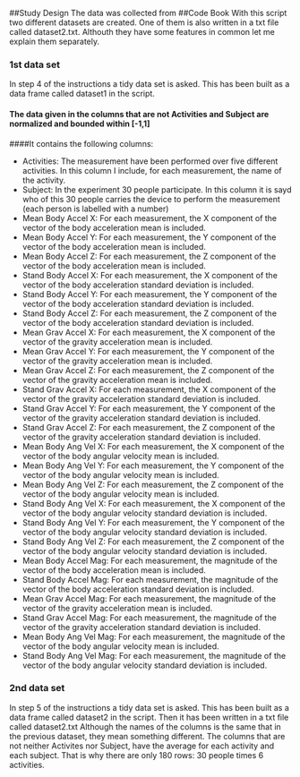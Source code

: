 ##Study Design
The data was collected from 
##Code Book
With this script two different datasets are created. One of them is also written in a txt file called dataset2.txt.
Althouth they have some features in common let me explain them separately.
### 1st data set
In step 4 of the instructions a tidy data set is asked. This has been built as a data frame called dataset1 in the script.
#### The data given in the columns that are not Activities and Subject are normalized and bounded within [-1,1]
####It contains the following columns:
* Activities: The measurement have been performed over five different activities. In this column I include, for each measurement, the name of the activity.
* Subject: In the experiment 30 people participate. In this column it is sayd who of this 30 people carries the device to perform the measurement (each person is labelled with a number)
* Mean Body Accel X: For each measurement, the X component of the vector of the body acceleration mean is included.
* Mean Body Accel Y: For each measurement, the Y component of the vector of the body acceleration mean is included.
* Mean Body Accel Z: For each measurement, the Z component of the vector of the body acceleration mean is included.
* Stand Body Accel X: For each measurement, the X component of the vector of the body acceleration standard deviation is included.
* Stand Body Accel Y: For each measurement, the Y component of the vector of the body acceleration standard deviation is included.
* Stand Body Accel Z: For each measurement, the Z component of the vector of the body acceleration standard deviation is included.
* Mean Grav Accel X: For each measurement, the X component of the vector of the gravity acceleration mean is included.
* Mean Grav Accel Y: For each measurement, the Y component of the vector of the gravity acceleration mean is included.
* Mean Grav Accel Z: For each measurement, the Z component of the vector of the gravity acceleration mean is included.
* Stand Grav Accel X: For each measurement, the X component of the vector of the gravity acceleration standard deviation is included.
* Stand Grav Accel Y: For each measurement, the Y component of the vector of the gravity acceleration standard deviation is included.
* Stand Grav Accel Z: For each measurement, the Z component of the vector of the gravity acceleration standard deviation is included.
* Mean Body Ang Vel X: For each measurement, the X component of the vector of the body angular velocity mean is included.
* Mean Body Ang Vel Y: For each measurement, the Y component of the vector of the body angular velocity mean is included.
* Mean Body Ang Vel Z: For each measurement, the Z component of the vector of the body angular velocity mean is included.
* Stand Body Ang Vel X: For each measurement, the X component of the vector of the body angular velocity standard deviation is included.
* Stand Body Ang Vel Y: For each measurement, the Y component of the vector of the body angular velocity standard deviation is included.
* Stand Body Ang Vel Z: For each measurement, the Z component of the vector of the body angular velocity standard deviation is included.
* Mean Body Accel Mag: For each measurement, the magnitude of the vector of the body acceleration mean is included.
* Stand Body Accel Mag: For each measurement, the magnitude of the vector of the body acceleration standard deviation is included.
* Mean Grav Accel Mag: For each measurement, the magnitude of the vector of the gravity acceleration mean is included.
* Stand Grav Accel Mag: For each measurement, the magnitude of the vector of the gravity acceleration standard deviation is included.
* Mean Body Ang Vel Mag: For each measurement, the magnitude of the vector of the body angular velocity mean is included.
* Stand Body Ang Vel Mag: For each measurement, the magnitude of the vector of the body angular velocity standard deviation is included.
### 2nd data set
In step 5 of the instructions a tidy data set is asked. This has been built as a data frame called dataset2 in the script. Then it has been written in a txt file called dataset2.txt
Although the names of the columns is the same that in the previous dataset, they mean something different. The columns that are not neither Activites nor Subject, have the average for each activity and each subject. That is why there are only 180 rows: 30 people times 6 activities.

